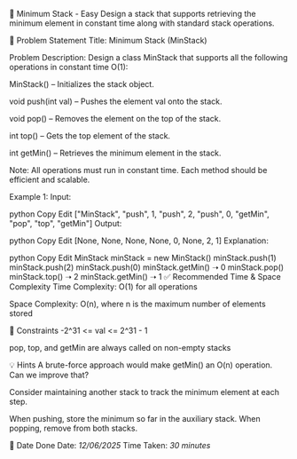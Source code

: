 🧮 Minimum Stack - Easy
Design a stack that supports retrieving the minimum element in constant time along with standard stack operations.

📌 Problem Statement
Title: Minimum Stack (MinStack)

Problem Description:
Design a class MinStack that supports all the following operations in constant time O(1):

MinStack() – Initializes the stack object.

void push(int val) – Pushes the element val onto the stack.

void pop() – Removes the element on the top of the stack.

int top() – Gets the top element of the stack.

int getMin() – Retrieves the minimum element in the stack.

Note: All operations must run in constant time. Each method should be efficient and scalable.

Example 1:
Input:

python
Copy
Edit
["MinStack", "push", 1, "push", 2, "push", 0, "getMin", "pop", "top", "getMin"]
Output:

python
Copy
Edit
[None, None, None, None, 0, None, 2, 1]
Explanation:

python
Copy
Edit
MinStack minStack = new MinStack()
minStack.push(1)
minStack.push(2)
minStack.push(0)
minStack.getMin() ➝ 0
minStack.pop()
minStack.top() ➝ 2
minStack.getMin() ➝ 1
✅ Recommended Time & Space Complexity
Time Complexity: O(1) for all operations

Space Complexity: O(n), where n is the maximum number of elements stored

📎 Constraints
-2^31 <= val <= 2^31 - 1

pop, top, and getMin are always called on non-empty stacks

💡 Hints
A brute-force approach would make getMin() an O(n) operation. Can we improve that?

Consider maintaining another stack to track the minimum element at each step.

When pushing, store the minimum so far in the auxiliary stack. When popping, remove from both stacks.

📅 Date Done
Date: *12/06/2025*
Time Taken: *30 minutes*
